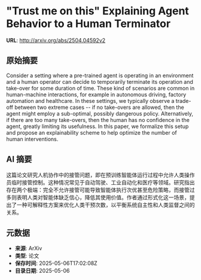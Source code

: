 # "Trust me on this" Explaining Agent Behavior to a Human Terminator

**URL**: http://arxiv.org/abs/2504.04592v2

## 原始摘要

Consider a setting where a pre-trained agent is operating in an environment
and a human operator can decide to temporarily terminate its operation and
take-over for some duration of time. These kind of scenarios are common in
human-machine interactions, for example in autonomous driving, factory
automation and healthcare. In these settings, we typically observe a trade-off
between two extreme cases -- if no take-overs are allowed, then the agent might
employ a sub-optimal, possibly dangerous policy. Alternatively, if there are
too many take-overs, then the human has no confidence in the agent, greatly
limiting its usefulness. In this paper, we formalize this setup and propose an
explainability scheme to help optimize the number of human interventions.


## AI 摘要

这篇论文研究人机协作中的接管问题，即在预训练智能体运行过程中允许人类操作员临时接管控制。这种情况常见于自动驾驶、工业自动化和医疗等领域。研究指出存在两个极端：完全不允许接管可能导致智能体执行次优甚至危险策略，而接管过多则表明人类对智能体缺乏信心，降低其使用价值。作者通过形式化这一场景，提出了一种可解释性方案来优化人类干预次数，以平衡系统自主性和人类监督之间的关系。

## 元数据

- **来源**: ArXiv
- **类型**: 论文
- **保存时间**: 2025-05-06T17:02:08Z
- **目录日期**: 2025-05-06
